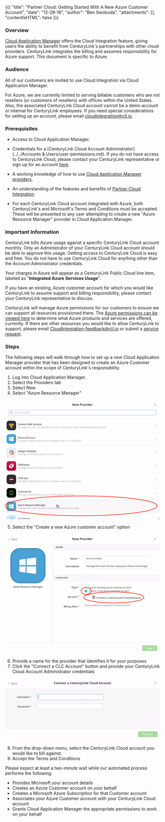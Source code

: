 {{{
  "title": "Partner Cloud: Getting Started With A New Azure Customer Account",
  "date": "12-28-16",
  "author": "Ben Swoboda",
  "attachments": [],
  "contentIsHTML": false
}}}


### Overview

[Cloud Application Manager](https://www.ctl.io/cloud-application-manager/) offers the Cloud Integration feature, giving users the ability to benefit from CenturyLink's partnerships with other cloud providers. CenturyLink integrates the billing and assumes responsibility for Azure support. This document is specific to Azure.

### Audience

All of our customers are invited to use Cloud Integration via Cloud Application Manager.

For Azure, we are currently limited to serving billable customers who are not resellers (or customers of resellers) with offices within the United States. Also, the associated CenturyLink Cloud account cannot be a demo account or internal for CenturyLink employees. If you need special considerations for setting up an account, please email [cloudintegration@ctl.io](mailto:cloudintegration@ctl.io).

### Prerequisites

* Access to Cloud Application Manager.

* Credentials for a [CenturyLink Cloud Account Administrator](../../Accounts & Users/user-permissions.md). If you do not have access to CenturyLink Cloud, please contact your CenturyLink representative or sign up for an account [here](https://www.ctl.io/free-trial/).

* A working knowledge of how to use [Cloud Application Manager providers](https://elasticbox.com/documentation/core-concepts/providers/).

* An understanding of the features and benefits of [Partner Cloud Integration](./partner-cloud-integration.md)

* For each CenturyLink Cloud account integrated with Azure, both CenturyLink's and Microsoft's Terms and Conditions must be accepted. These will be presented to any user attempting to create a new "Azure Resource Manager" provider in Cloud Application Manager.


### Important Information

CenturyLink bills Azure usage against a specific CenturyLink Cloud account monthly. Only an Administrator of your CenturyLink Cloud account should be able to approve this usage. Getting access to CenturyLink Cloud is easy and free. You do not have to use CenturyLink Cloud for anything other than the Account Administrator credentials.

Your charges in Azure will appear as a CenturyLink Public Cloud line item, labeled as "**Integrated Azure Services Usage**".

If you have an existing, Azure customer account for which you would like CenturyLink to assume support and billing responsibility, please contact your CenturyLink representative to discuss.

CenturyLink will manage Azure permissions for our customers to ensure we can support all resources provisioned there. The [Azure permissions can be viewed here](./partner-cloud-integration-azure-permissions.md) to determine what Azure products and services are offered, currently. If there are other resources you would like to allow CenturyLink to support, please email [CloudIntegration-feedback@ctl.io](mailto:cloudintegration@ctl.io) or submit a [service request](./partner-cloud-integration-azure-support.md).


### Steps

The following steps will walk through how to set up a new Cloud Application Manager provider that has been designed to create an Azure Customer account within the scope of CenturyLink's responsibility.

1. Log into Cloud Application Manager.
2. Select the Providers tab
3. Select New
4. Select "Azure Resource Manager"

  ![Azure Resource Manager Provider](../images/cloud-application-manager/CINT_New_ARM1.png)

5. Select the "Create a new Azure customer account" option

  ![Create New Azure Account](../images/cloud-application-manager/CINT_New_ARM2.png)

6. Provide a name for the provider that identifies it for your purposes
7. Click the "Connect a CLC Account" button and provide your CenturyLink Cloud Account Administrator credentials

  ![Create New Azure Account](../images/cloud-application-manager/CINT_New_ARM3.png)

8. From the drop-down menu, select the CenturyLink Cloud account you would like to bill against.
9. Accept the Terms and Conditions

Please expect at least a two-minute wait while our automated process performs the following:

* Provides Microsoft your account details
* Creates an Azure Customer account on your behalf
* Creates a Microsoft Azure Subscription for that Customer account
* Associates your Azure Customer account with your CenturyLink Cloud account
* Grants Cloud Application Manager the appropriate permissions to work on your behalf
